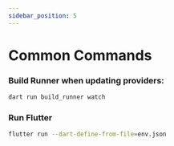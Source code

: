 ```yaml
---
sidebar_position: 5
---
```

# Common Commands

### Build Runner when updating providers:

```bash
dart run build_runner watch
```

### Run Flutter

```bash
flutter run --dart-define-from-file=env.json
```
